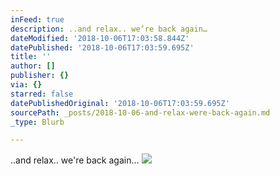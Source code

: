 ```yaml
---
inFeed: true
description: ..and relax.. we’re back again…
dateModified: '2018-10-06T17:03:58.844Z'
datePublished: '2018-10-06T17:03:59.695Z'
title: ''
author: []
publisher: {}
via: {}
starred: false
datePublishedOriginal: '2018-10-06T17:03:59.695Z'
sourcePath: _posts/2018-10-06-and-relax-were-back-again.md
_type: Blurb

---
```

..and relax.. we're back again...
![](https://the-grid-user-content.s3-us-west-2.amazonaws.com/63df2097-a9ff-4fe3-8874-7009ed5ef391.jpg)